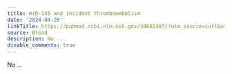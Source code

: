 ```yaml
---
title: miR-145 and incident thromboembolism
date: '2024-04-25'
linkTitle: https://pubmed.ncbi.nlm.nih.gov/38662387/?utm_source=curl&utm_medium=rss&utm_campaign=journals&utm_content=7603509&fc=None&ff=20240425181115&v=2.18.0.post9+e462414
source: Blood
description: No ...
disable_comments: true
---
```

No ...